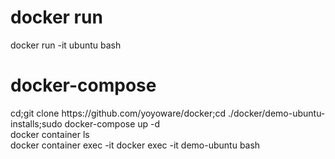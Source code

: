 <h1>docker run</h1>docker run -it ubuntu bash<br>
<h1>docker-compose</h1>
cd;git clone https://github.com/yoyoware/docker;cd ./docker/demo-ubuntu-installs;sudo docker-compose up -d<br>
docker container ls<br>
docker container exec -it
docker exec -it demo-ubuntu bash

